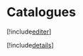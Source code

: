 # Catalogues

[!include[editer](catalogues.editer.autogen.md)]

[!include[details](catalogues.details.autogen.md)]

































































































